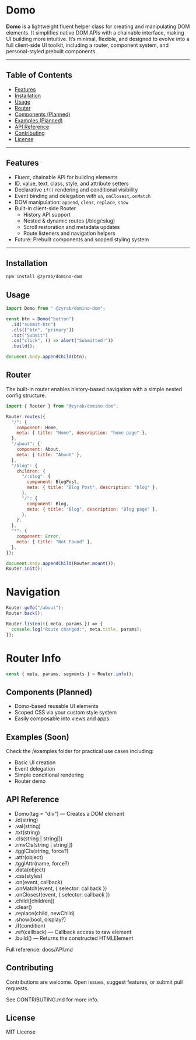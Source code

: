 # Domo

**Domo** is a lightweight fluent helper class for creating and manipulating DOM elements. It simplifies native DOM APIs with a chainable interface, making UI building more intuitive. It’s minimal, flexible, and designed to evolve into a full client-side UI toolkit, including a router, component system, and personal-styled prebuilt components.

---

## Table of Contents

- [Features](#features)
- [Installation](#installation)
- [Usage](#usage)
- [Router](#router)
- [Components (Planned)](#components-planned)
- [Examples (Planned)](#examples)
- [API Reference](#api-reference)
- [Contributing](#contributing)
- [License](#license)

---

## Features

- Fluent, chainable API for building elements
- ID, value, text, class, style, and attribute setters
- Declarative `if()` rendering and conditional visibility
- Event binding and delegation with `on`, `onClosest`, `onMatch`
- DOM manipulation: `append`, `clear`, `replace`, `show`
- Built-in client-side Router
  - History API support
  - Nested & dynamic routes (/blog/:slug)
  - Scroll restoration and metadata updates
  - Route listeners and navigation helpers
- Future: Prebuilt components and scoped styling system

---

## Installation

```bash
npm install @zyrab/domino-dom
```

## Usage

```js
import Domo from " @zyrab/domino-dom";

const btn = Domo("button")
  .id("submit-btn")
  .cls(["btn", "primary"])
  .txt("Submit")
  .on("click", () => alert("Submitted!"))
  .build();

document.body.appendChild(btn);
```

## Router

The built-in router enables history-based navigation with a simple nested config structure.

```js
import { Router } from "@zyrab/domino-dom";

Router.routes({
  "/": {
    component: Home,
    meta: { title: "Home", description: "home page" },
  },
  "/about": {
    component: About,
    meta: { title: "About" },
  },
  "/blog": {
    children: {
      "/:slug": {
        component: BlogPost,
        meta: { title: "Blog Post", description: "blog" },
      },
      "/": {
        component: Blog,
        meta: { title: "Blog", description: "Blog page" },
      },
    },
  },
  "*": {
    component: Error,
    meta: { title: "Not Found" },
  },
});

document.body.appendChild(Router.mount());
Router.init();
```

# Navigation

```js
Router.goTo("/about");
Router.back();

Router.listen(({ meta, params }) => {
  console.log("Route changed:", meta.title, params);
});
```

# Router Info

```js
const { meta, params, segments } = Router.info();
```

## Components (Planned)

- Domo-based reusable UI elements
- Scoped CSS via your custom style system
- Easily composable into views and apps

## Examples (Soon)

Check the /examples folder for practical use cases including:

- Basic UI creation
- Event delegation
- Simple conditional rendering
- Router demo

## API Reference

- Domo(tag = "div") — Creates a DOM element
- .id(string)
- .val(string)
- .txt(string)
- .cls(string | string[])
- .rmvCls(string | string[])
- .tgglCls(string, force?)
- .attr(object)
- .tgglAttr(name, force?)
- .data(object)
- .css(styles)
- .on(event, callback)
- .onMatch(event, { selector: callback })
- .onClosest(event, { selector: callback })
- .child([children])
- .clear()
- .replace(child, newChild)
- .show(bool, display?)
- .if(condition)
- .ref(callback) — Callback access to raw element
- .build() — Returns the constructed HTMLElement

Full reference: docs/API.md

## Contributing

Contributions are welcome. Open issues, suggest features, or submit pull requests.

See CONTRIBUTING.md for more info.

## License

MIT License

